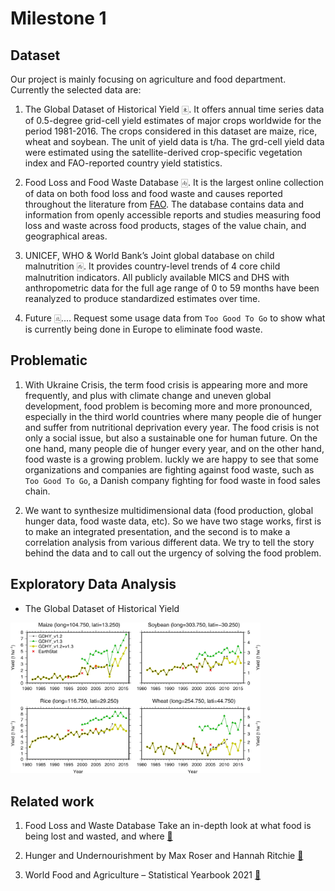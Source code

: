 # Milestone 1

## Dataset

Our project is mainly focusing on agriculture and food department. Currently the selected data are:

1. The Global Dataset of Historical Yield [🀀](https://doi.pangaea.de/10.1594/PANGAEA.909132). It offers annual time series data of 0.5-degree grid-cell yield estimates of major crops worldwide for the period 1981-2016. The crops considered in this dataset are maize, rice, wheat and soybean. The unit of yield data is t/ha. The grd-cell yield data were estimated using the satellite-derived crop-specific vegetation index and FAO-reported country yield statistics.

2. Food Loss and Food Waste Database [🀁](https://www.fao.org/policy-support/tools-and-publications/resources-details/en/c/1445985/).  It is the largest online collection of data on both food loss and food waste and causes reported throughout the literature from [FAO](https://www.fao.org/home/en/). The database contains data and information from openly accessible reports and studies measuring food loss and waste across food products, stages of the value chain, and geographical areas. 

3. UNICEF, WHO & World Bank’s Joint global database on child malnutrition [🀂](https://data.unicef.org/resources/dataset/malnutrition-data/). It provides country-level trends of 4 core child malnutrition indicators. All publicly available MICS and DHS with anthropometric data for the full age range of 0 to 59 months have been reanalyzed to produce standardized estimates over time. 

4. Future [🀃](https://toogoodtogo.org/impact-report-2020.pdf).... Request some usage data from `Too Good To Go` to show what is currently being done in Europe to eliminate food waste.


## Problematic

1. With Ukraine Crisis, the term food crisis is appearing more and more frequently, and plus with climate change and uneven global development, food problem is becoming more and more pronounced, especially in the third world countries where many people die of hunger and suffer from nutritional deprivation every year. The food crisis is not only a social issue, but also a sustainable one for human future. On the one hand, many people die of hunger every year, and on the other hand, food waste is a growing problem. luckly we are happy to see that some organizations and companies are fighting against food waste, such as `Too Good To Go`, a Danish company fighting for food waste in food sales chain. 

2. We want to synthesize multidimensional data (food production, global hunger data, food waste data, etc). So we have two stage works, first is to make an integrated presentation, and the second is to make a correlation analysis from various different data. We try to tell the story behind the data and to call out the urgency of solving the food problem. 

## Exploratory Data Analysis

- The Global Dataset of Historical Yield

<img src="https://github.com/com-480-data-visualization/datavis-project-2022-data-vis-team-a/blob/da332d7d17f105ad67a2e05396e0e39de99d062f/milestones/figures/GDHY.png" alt="GDHY statistics" width="400">


## Related work

1. Food Loss and Waste Database Take an in-depth look at what food is being lost and wasted, and where
[🔗](https://www.fao.org/platform-food-loss-waste/flw-data/en/)

2. Hunger and Undernourishment by Max Roser and Hannah Ritchie 
[🔗](https://ourworldindata.org/hunger-and-undernourishment)

3. World Food and Agriculture – Statistical Yearbook 2021
[🔗](https://www.fao.org/documents/card/en/c/cb4477en/)
